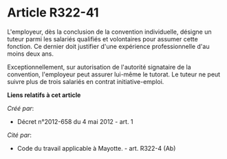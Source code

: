 # Article R322-41

L'employeur, dès la conclusion de la convention individuelle, désigne un  tuteur parmi les salariés qualifiés et volontaires
pour assumer cette  fonction. Ce dernier doit justifier d'une expérience professionnelle  d'au moins deux ans.

Exceptionnellement, sur autorisation de l'autorité  signataire de la convention, l'employeur peut assurer lui-même le
tutorat. Le tuteur ne peut suivre plus de trois salariés en contrat  initiative-emploi.

**Liens relatifs à cet article**

_Créé par_:

  - Décret n°2012-658 du 4 mai 2012 - art. 1

_Cité par_:

  - Code du travail applicable à Mayotte. - art. R322-4 (Ab)
